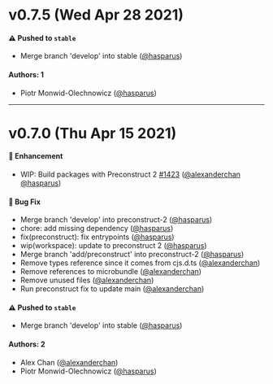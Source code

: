 # v0.7.5 (Wed Apr 28 2021)

#### ⚠️ Pushed to `stable`

- Merge branch 'develop' into stable ([@hasparus](https://github.com/hasparus))

#### Authors: 1

- Piotr Monwid-Olechnowicz ([@hasparus](https://github.com/hasparus))

---

# v0.7.0 (Thu Apr 15 2021)

#### 🚀 Enhancement

- WIP: Build packages with Preconstruct 2 [#1423](https://github.com/system-ui/theme-ui/pull/1423) ([@alexanderchan](https://github.com/alexanderchan) [@hasparus](https://github.com/hasparus))

#### 🐛 Bug Fix

- Merge branch 'develop' into preconstruct-2 ([@hasparus](https://github.com/hasparus))
- chore: add missing dependency ([@hasparus](https://github.com/hasparus))
- fix(preconstruct): fix entrypoints ([@hasparus](https://github.com/hasparus))
- wip(workspace): update to preconstruct 2 ([@hasparus](https://github.com/hasparus))
- Merge branch 'add/preconstruct' into preconstruct-2 ([@hasparus](https://github.com/hasparus))
- Remove types reference since it comes from cjs.d.ts ([@alexanderchan](https://github.com/alexanderchan))
- Remove references to microbundle ([@alexanderchan](https://github.com/alexanderchan))
- Remove unused files ([@alexanderchan](https://github.com/alexanderchan))
- Run preconstruct fix to update main ([@alexanderchan](https://github.com/alexanderchan))

#### ⚠️ Pushed to `stable`

- Merge branch 'develop' into stable ([@hasparus](https://github.com/hasparus))

#### Authors: 2

- Alex Chan ([@alexanderchan](https://github.com/alexanderchan))
- Piotr Monwid-Olechnowicz ([@hasparus](https://github.com/hasparus))
